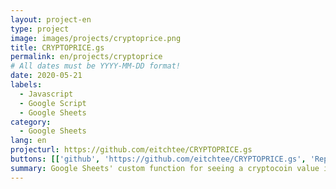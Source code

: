 ```yaml
---
layout: project-en
type: project
image: images/projects/cryptoprice.png
title: CRYPTOPRICE.gs
permalink: en/projects/cryptoprice
# All dates must be YYYY-MM-DD format!
date: 2020-05-21
labels:
  - Javascript
  - Google Script
  - Google Sheets
category:
  - Google Sheets
lang: en
projecturl: https://github.com/eitchtee/CRYPTOPRICE.gs
buttons: [['github', 'https://github.com/eitchtee/CRYPTOPRICE.gs', 'Repo', 'black']]
summary: Google Sheets' custom function for seeing a cryptocoin value in fiat using Coingecko's API.
---
```

